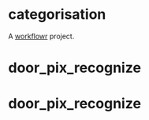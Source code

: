 # categorisation

A [workflowr][] project.

[workflowr]: https://github.com/jdblischak/workflowr
# door_pix_recognize
# door_pix_recognize
